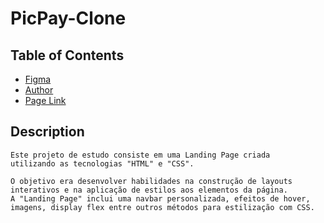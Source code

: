 # PicPay-Clone

## Table of Contents

- [Figma](https://www.figma.com/file/9LNRG83r2lE8LvnmUyJJLJ/landing-page-picpay-(Community)?node-id=16%3A28&mode=dev)
- [Author](https://www.instagram.com/nennycoast/)
- [Page Link](https://nennycoast.github.io/PicPay-Clone/)

## Description

```
Este projeto de estudo consiste em uma Landing Page criada 
utilizando as tecnologias "HTML" e "CSS".

O objetivo era desenvolver habilidades na construção de layouts
interativos e na aplicação de estilos aos elementos da página.
A "Landing Page" inclui uma navbar personalizada, efeitos de hover,
imagens, display flex entre outros métodos para estilização com CSS.

```